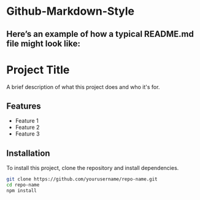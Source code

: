 # Github-Markdown-Style
## Here’s an example of how a typical README.md file might look like:
# Project Title

A brief description of what this project does and who it's for.

## Features

- Feature 1
- Feature 2
- Feature 3

## Installation

To install this project, clone the repository and install dependencies.

```bash
git clone https://github.com/yourusername/repo-name.git
cd repo-name
npm install

